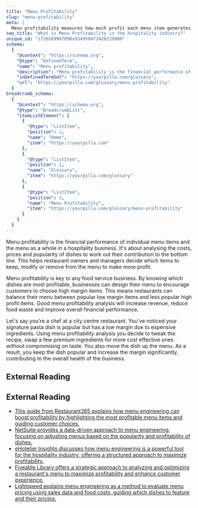 ```yaml
---
title: "Menu Profitability"
slug: "menu-profitability"
meta: |
  Menu profitability measures how much profit each menu item generates, helping restaurants, cafes, and bars identify best-sellers and optimise their offerings.
seo_title: "What is Menu Profitability in the hospitality industry?"
unique_id: "1726569967090x934950472426229900"
schema:
  {
    "@context": "https://schema.org",
    "@type": "DefinedTerm",
    "name": "Menu profitability",
    "description": "Menu profitability is the financial performance of individual menu items and the menu as a whole in a hospitality business. It analyses the costs, prices and popularity of dishes to work out their contribution to the bottom line.",
    "inDefinedTermSet": "https://yourpilla.com/glossary",
    "url": "https://yourpilla.com/glossary/menu-profitability"
  }
breadcrumb_schema:
  {
    "@context": "https://schema.org",
    "@type": "BreadcrumbList",
    "itemListElement": [
      {
        "@type": "ListItem",
        "position": 1,
        "name": "Home",
        "item": "https://yourpilla.com"
      },
      {
        "@type": "ListItem",
        "position": 2,
        "name": "Glossary",
        "item": "https://yourpilla.com/glossary"
      },
      {
        "@type": "ListItem",
        "position": 3,
        "name": "Menu Profitability",
        "item": "https://yourpilla.com/glossary/menu-profitability"
      }
    ]
  }
---
```


Menu profitability is the financial performance of individual menu items and the menu as a whole in a hospitality business. It's about analysing the costs, prices and popularity of dishes to work out their contribution to the bottom line. This helps restaurant owners and managers decide which items to keep, modify or remove from the menu to make more profit.

Menu profitability is key to any food service business. By knowing which dishes are most profitable, businesses can design their menu to encourage customers to choose high margin items. This means restaurants can balance their menu between popular low margin items and less popular high profit items. Good menu profitability analysis will increase revenue, reduce food waste and improve overall financial performance.

Let's say you're a chef at a city centre restaurant. You've noticed your signature pasta dish is popular but has a low margin due to expensive ingredients. Using menu profitability analysis you decide to tweak the recipe, swap a few premium ingredients for more cost effective ones without compromising on taste. You also move the dish up the menu. As a result, you keep the dish popular and increase the margin significantly, contributing to the overall health of the business.

## External Reading



## External Reading

*   [This guide from Restaurant365 explains how menu engineering can boost profitability by highlighting the most profitable menu items and guiding customer choices.](https://www.restaurant365.com/blog/menu-engineering-guide/)
*   [NetSuite provides a data-driven approach to menu engineering, focusing on adjusting menus based on the popularity and profitability of dishes.](https://www.netsuite.com/portal/resource/articles/business-strategy/menu-engineering-your-way-to-restaurant-profitability.shtml)
*   [eHotelier Insights discusses how menu engineering is a powerful tool for the hospitality industry, offering a structured approach to maximize profitability.](https://insights.ehotelier.com/suppliers/2024/10/14/how-menu-engineering-drives-profitability-in-hospitality/)
*   [Fiveable Library offers a strategic approach to analyzing and optimizing a restaurant's menu to maximize profitability and enhance customer experience.](https://library.fiveable.me/key-terms/hospitality-management/menu-engineering)
*   [Lightspeed explains menu engineering as a method to evaluate menu pricing using sales data and food costs, guiding which dishes to feature and their pricing.](https://www.lightspeedhq.com/blog/menu-engineering/)